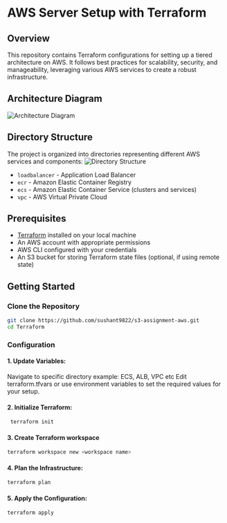 # AWS Server Setup with Terraform

## Overview

This repository contains Terraform configurations for setting up a tiered architecture on AWS. It follows best practices for scalability, security, and manageability, leveraging various AWS services to create a robust infrastructure.

## Architecture Diagram

![Architecture Diagram](https://github.com/sushant9822/s3-assignment-aws/blob/main/Terraform/s3-project.png)

## Directory Structure

The project is organized into directories representing different AWS services and components:
![Directory Structure](https://github.com/sushant9822/s3-assignment-aws/blob/main/screenshots/terraform-structure.png)
- `loadbalancer` - Application Load Balancer
- `ecr` - Amazon Elastic Container Registry
- `ecs` - Amazon Elastic Container Service (clusters and services)
- `vpc` - AWS Virtual Private Cloud
## Prerequisites

- [Terraform](https://www.terraform.io/downloads.html) installed on your local machine
- An AWS account with appropriate permissions
- AWS CLI configured with your credentials
- An S3 bucket for storing Terraform state files (optional, if using remote state)

## Getting Started

### Clone the Repository

```bash
git clone https://github.com/sushant9822/s3-assignment-aws.git
cd Terraform 
```
### Configuration
#### 1. Update Variables:
   
   Navigate to specific directory example: ECS, ALB, VPC etc
   Edit terraform.tfvars or use environment variables to set the required values for your setup.
   
#### 2. Initialize Terraform:
   ```bash
    terraform init
   ```
#### 3. Create Terraform workspace
   ```bash
   terraform workspace new <workspace name>
   ```
#### 4. Plan the Infrastructure:
   ```bash
   terraform plan
   ```
#### 5. Apply the Configuration:
   ```bash
   terraform apply
   ```


   

